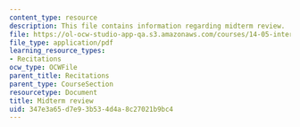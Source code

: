 ```yaml
---
content_type: resource
description: This file contains information regarding midterm review.
file: https://ol-ocw-studio-app-qa.s3.amazonaws.com/courses/14-05-intermediate-macroeconomics-spring-2013/347e3a65d7e93b534d4a8c27021b9bc4_MIT14_05S13_midterm_revi.pdf
file_type: application/pdf
learning_resource_types:
- Recitations
ocw_type: OCWFile
parent_title: Recitations
parent_type: CourseSection
resourcetype: Document
title: Midterm review
uid: 347e3a65-d7e9-3b53-4d4a-8c27021b9bc4
---
```

